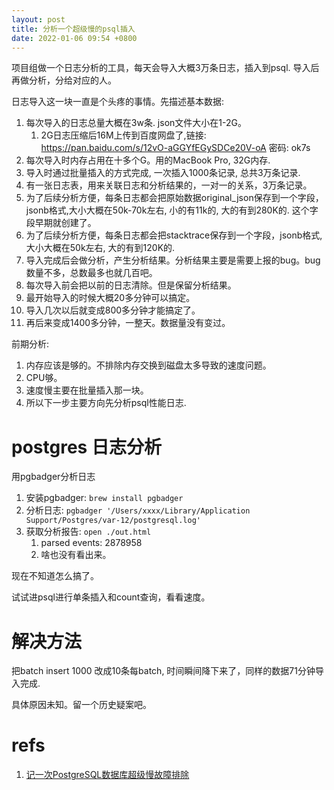 ```yaml
---
layout: post
title: 分析一个超级慢的psql插入
date: 2022-01-06 09:54 +0800
---
```


项目组做一个日志分析的工具，每天会导入大概3万条日志，插入到psql. 导入后再做分析，分给对应的人。

日志导入这一块一直是个头疼的事情。先描述基本数据:
1. 每次导入的日志总量大概在3w条. json文件大小在1-2G。
   1. 2G日志压缩后16M上传到百度网盘了,链接: https://pan.baidu.com/s/12vO-aGGYfEGySDCe20V-oA  密码: ok7s
2. 每次导入时内存占用在十多个G。用的MacBook Pro, 32G内存.
3. 导入时通过批量插入的方式完成, 一次插入1000条记录, 总共3万条记录.
4. 有一张日志表，用来关联日志和分析结果的，一对一的关系，3万条记录。
5. 为了后续分析方便，每条日志都会把原始数据original_json保存到一个字段，jsonb格式,大小大概在50k-70k左右, 小的有11k的, 大的有到280K的. 这个字段早期就创建了。
6. 为了后续分析方便，每条日志都会把stacktrace保存到一个字段，jsonb格式,大小大概在50k左右, 大的有到120K的.
7. 导入完成后会做分析，产生分析结果。分析结果主要是需要上报的bug。bug数量不多，总数最多也就几百吧。
8. 每次导入前会把以前的日志清除。但是保留分析结果。
9. 最开始导入的时候大概20多分钟可以搞定。
10. 导入几次以后就变成800多分钟才能搞定了。
11. 再后来变成1400多分钟，一整天。数据量没有变过。


前期分析:
1. 内存应该是够的。不排除内存交换到磁盘太多导致的速度问题。
2. CPU够。
3. 速度慢主要在批量插入那一块。
4. 所以下一步主要方向先分析psql性能日志.


# postgres 日志分析
用pgbadger分析日志
1. 安装pgbadger: `brew install pgbadger`
1. 分析日志: `pgbadger '/Users/xxxx/Library/Application Support/Postgres/var-12/postgresql.log'`
2. 获取分析报告: `open ./out.html`
   1. parsed events: 2878958
   2. 啥也没有看出来。

现在不知道怎么搞了。

试试进psql进行单条插入和count查询，看看速度。

# 解决方法
把batch insert 1000 改成10条每batch, 时间瞬间降下来了，同样的数据71分钟导入完成.

具体原因未知。留一个历史疑案吧。


# refs
1. [记一次PostgreSQL数据库超级慢故障排除](https://www.jianshu.com/p/ac4cb5a1f842)
